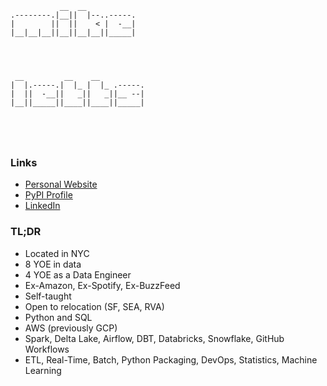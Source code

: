 ```
           __  __           
.--------.|__||  |--..-----.
|        ||  ||    < |  -__|
|__|__|__||__||__|__||_____|
                            
                            
                            
                            
 __         __    __          
|  |.-----.|  |_ |  |_ .-----.
|  ||  -__||   _||   _||__ --|
|__||_____||____||____||_____|
                              
                              
                              
                              

```

### Links

- [Personal Website](https://michaelthomasletts.github.io/)
- [PyPI Profile](https://pypi.org/user/lettsmt/)
- [LinkedIn](https://www.linkedin.com/in/lettsmichael/)

### TL;DR

- Located in NYC
- 8 YOE in data
- 4 YOE as a Data Engineer
- Ex-Amazon, Ex-Spotify, Ex-BuzzFeed
- Self-taught
- Open to relocation (SF, SEA, RVA)
- Python and SQL
- AWS (previously GCP)
- Spark, Delta Lake, Airflow, DBT, Databricks, Snowflake, GitHub Workflows
- ETL, Real-Time, Batch, Python Packaging, DevOps, Statistics, Machine Learning